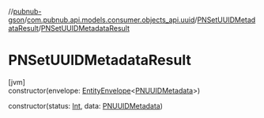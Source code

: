 //[pubnub-gson](../../../index.md)/[com.pubnub.api.models.consumer.objects_api.uuid](../index.md)/[PNSetUUIDMetadataResult](index.md)/[PNSetUUIDMetadataResult](-p-n-set-u-u-i-d-metadata-result.md)

# PNSetUUIDMetadataResult

[jvm]\
constructor(envelope: [EntityEnvelope](../../com.pubnub.api.models.consumer.objects_api/-entity-envelope/index.md)&lt;[PNUUIDMetadata](../-p-n-u-u-i-d-metadata/index.md)&gt;)

constructor(status: [Int](https://kotlinlang.org/api/latest/jvm/stdlib/kotlin/-int/index.html), data: [PNUUIDMetadata](../-p-n-u-u-i-d-metadata/index.md))
